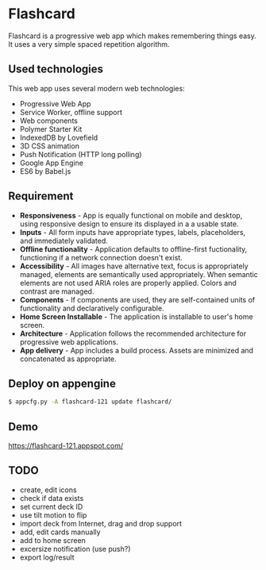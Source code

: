 # Flashcard

Flashcard is a progressive web app which makes remembering things easy.  It uses a very simple spaced repetition algorithm.

## Used technologies

This web app uses several modern web technologies:

* Progressive Web App
* Service Worker, offline support
* Web components
* Polymer Starter Kit
* IndexedDB by Lovefield
* 3D CSS animation
* Push Notification (HTTP long polling)
* Google App Engine
* ES6 by Babel.js

## Requirement

* **Responsiveness** - App is equally functional on mobile and desktop, using responsive design to ensure its displayed in a a usable state.
* **Inputs** - All form inputs have appropriate types, labels, placeholders, and immediately validated.
* **Offline functionality** - Application defaults to offline-first fuctionality, functioning if a network connection doesn't  exist.
* **Accessibility** - All images have alternative text, focus is appropriately managed, elements are semantically used appropriately. When semantic elements are not used ARIA roles are properly applied. Colors and contrast are managed.
* **Components** - If components are used, they are self-contained units of functionality and declaratively configurable.
* **Home Screen Installable** - The application is installable to user's home screen.
* **Architecture** - Application follows the recommended architecture for progressive web applications.
* **App delivery** - App includes a build process. Assets are minimized and concatenated as appropriate.


## Deploy on appengine

```sh
$ appcfg.py -A flashcard-121 update flashcard/
```

## Demo

https://flashcard-121.appspot.com/

## TODO
- create, edit icons
- check if data exists
- set current deck ID
- use tilt motion to flip
- import deck from Internet, drag and drop support
- add, edit cards manually
- add to home screen
- excersize notification (use push?)
- export log/result
